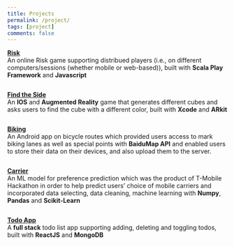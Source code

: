 ```yaml
---
title: Projects
permalink: /project/
tags: [project]
comments: false
---
```


[**Risk**](https://github.gatech.edu/bwang404/CS2340Sp19Team06) <br/>
An online Risk game supporting distribued players 
(i.e., on different computers/sessions (whether mobile or web-based)),
built with **Scala Play Framework** and **Javascript**
<pre></pre>
[**Find the Side**](https://github.com/nosna/FindTheSide) <br/>
An **IOS** and **Augmented Reality** game that generates different cubes and asks
users to find the cube with a different color, built with **Xcode** and **ARkit**
<pre></pre>

[**Biking**](https://github.com/llxxll12345/BikingdataAndroid) <br/>
An Android app on bicycle routes which provided users access to mark biking lanes 
as well as special points with **BaiduMap API** and enabled users to store their 
data on their devices, and also upload them to the server.
<pre></pre>

[**Carrier**](https://github.com/BennyWnj/T-mobile-Hackathon) <br/>
An ML model for preference prediction which was the product of T-Mobile Hackathon in 
order to help predict users’ choice of mobile carriers and incorporated data selecting, 
data cleaning, machine learning with **Numpy**, **Pandas** and **Scikit-Learn**
<pre></pre>


[**Todo App**](https://github.com/BennyWnj/myReactApp) <br/>
A **full stack** todo list app supporting adding, deleting and 
toggling todos, built with **ReactJS** and **MongoDB** 

